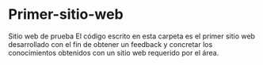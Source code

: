 # Primer-sitio-web
Sitio web de prueba
El código escrito en esta carpeta es el primer sitio web desarrollado con el fin de obtener un feedback y concretar los conocimientos obtenidos con un sitio web requerido por el área.